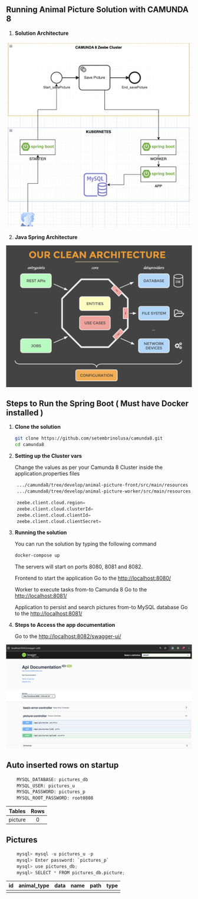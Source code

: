 ## Running Animal Picture Solution with CAMUNDA 8


1. **Solution Architecture**

![Solution Architecture](arquitecture.png)

2. **Java Spring Architecture**

![Java Clean Architecture](clean.png)

## Steps to Run the Spring Boot ( Must have Docker installed )

1. **Clone the solution**

    ```bash
    git clone https://github.com/setembrinolusa/camunda8.git
    cd camunda8
    ```

2. **Setting up the Cluster vars**

    Change the values as per your Camunda 8 Cluster inside the application.properties files
    
```bash
    .../camunda8/tree/develop/animal-picture-front/src/main/resources
    .../camunda8/tree/develop/animal-picture-worker/src/main/resources
```

```python
	zeebe.client.cloud.region=
	zeebe.client.cloud.clusterId=
	zeebe.client.cloud.clientId=
	zeebe.client.cloud.clientSecret=
```
3. **Running the solution**

    You can run the solution by typing the following command

    ```bash
    docker-compose up
    ```

    The servers will start on ports 8080, 8081 and 8082.

    Frontend to start the application 
    Go to the <http://localhost:8080/>

    Worker to execute tasks from-to Camunda 8
    Go to the <http://localhost:8081/>

    Application to persist and search pictures from-to MySQL database
    Go to the <http://localhost:8081/>

4. **Steps to Access the app documentation**

    Go to the <http://localhost:8082/swagger-ui/>

![swagger](swagger.png)

## Auto inserted rows on startup
```python
    MYSQL_DATABASE: pictures_db
    MYSQL_USER: pictures_u
    MYSQL_PASSWORD: pictures_p
    MYSQL_ROOT_PASSWORD: root0808
```

| Tables       | Rows |
|--------------|:----:|
| picture      |  0   |

## Pictures

```python
    mysql> mysql -u pictures_u -p
    mysql> Enter password: `pictures_p`
    mysql> use pictures_db;
    mysql> SELECT * FROM pictures_db.picture;
```

| id  | animal_type | data       | name       | path       | type       |
|-----|:-----------:|:----------:|:----------:|:----------:|:----------:|
|     |             |            |            |            |            |

